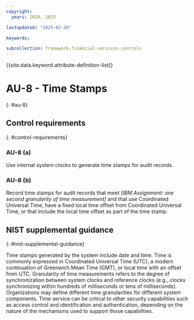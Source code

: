 ```yaml
---
copyright:
  years: 2020, 2025

lastupdated: "2025-02-26"

keywords:

subcollection: framework-financial-services-controls
---
```


{{site.data.keyword.attribute-definition-list}}

# AU-8 - Time Stamps
{: #au-8}

## Control requirements
{: #control-requirements}



### AU-8 (a)


Use internal system clocks to generate time stamps for audit records.


### AU-8 (b)


Record time stamps for audit records that meet _[IBM Assignment: one second granularity of time measurement]_ and that use Coordinated Universal Time, have a fixed local time offset from Coordinated Universal Time, or that include the local time offset as part of the time stamp.












## NIST supplemental guidance
{: #nist-supplemental-guidance}

Time stamps generated by the system include date and time. Time is commonly expressed in Coordinated Universal Time (UTC), a modern continuation of Greenwich Mean Time (GMT), or local time with an offset from UTC. Granularity of time measurements refers to the degree of synchronization between system clocks and reference clocks (e.g., clocks synchronizing within hundreds of milliseconds or tens of milliseconds). Organizations may define different time granularities for different system components. Time service can be critical to other security capabilities such as access control and identification and authentication, depending on the nature of the mechanisms used to support those capabilities.
